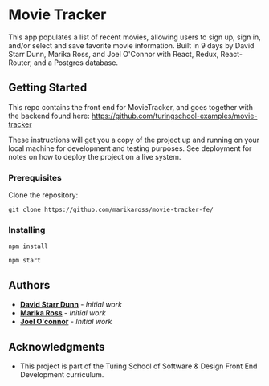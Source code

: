 # Movie Tracker

This app populates a list of recent movies, allowing users to sign up, sign in, and/or select and save favorite movie information. Built in 9 days by David Starr Dunn, Marika Ross, and Joel O'Connor with React, Redux, React-Router, and a Postgres database.

## Getting Started

This repo contains the front end for MovieTracker, and goes together with the backend found here: https://github.com/turingschool-examples/movie-tracker

These instructions will get you a copy of the project up and running on your local machine for development and testing purposes. See deployment for notes on how to deploy the project on a live system.

### Prerequisites

Clone the repository:

```
git clone https://github.com/marikaross/movie-tracker-fe/
```

### Installing

```
npm install
```

```
npm start
```

## Authors

* **[David Starr Dunn](github.com/dsdunn)** - *Initial work* 
* **[Marika Ross](github.com/marikaross)** - *Initial work* 
* **[Joel O'connor](github.com/JoOCon)** - *Initial work* 

## Acknowledgments

* This project is part of the Turing School of Software & Design Front End Development curriculum.
